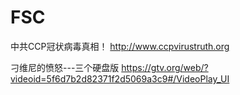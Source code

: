 # FSC
中共CCP冠状病毒真相！
http://www.ccpvirustruth.org

刁维尼的愤怒---三个硬盘版
https://gtv.org/web/?videoid=5f6d7b2d82371f2d5069a3c9#/VideoPlay_UI
